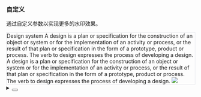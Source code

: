 ### 自定义

通过自定义参数以实现更多的水印效果。

<div class="cell-demo vp-raw">
  <yc-form
    size="small"
    :model="form"
    auto-label-width
    style="width:100%">
    <yc-row :gutter="16">
      <yc-col :span="24">
        <yc-form-item
          field="rotate"
          label="rotate">
          <yc-slider
            v-model="form.rotate"
            :min="-180"
            :max="180" />
        </yc-form-item>
      </yc-col>
      <yc-col :span="12">
        <yc-form-item label="gap">
          <yc-input-group>
            <yc-input-number
              v-model="form.gap[0]"
              placeholder="gap[x]"
              :min="0" />
            <yc-input-number
              v-model="form.gap[1]"
              placeholder="gap[y]"
              :min="0" />
          </yc-input-group>
        </yc-form-item>
      </yc-col>
      <yc-col :span="12">
        <yc-form-item label="offset">
          <yc-input-group>
            <yc-input-number
              v-model="form.offset[0]"
              placeholder="offsetLeft" />
            <yc-input-number
              v-model="form.offset[1]"
              placeholder="offsetTop" />
          </yc-input-group>
        </yc-form-item>
      </yc-col>
      <yc-col :span="12">
        <yc-form-item label="fontSize">
          <yc-input-number
            v-model="form.font.fontSize"
            mode="button" />
        </yc-form-item>
      </yc-col>
      <yc-col :span="12">
        <yc-form-item label="zIndex">
          <yc-input-number
            v-model="form.zIndex"
            mode="button" />
        </yc-form-item>
      </yc-col>
      <yc-col :span="6">
        <yc-form-item label="repeat">
          <yc-switch v-model="form.repeat" />
        </yc-form-item>
      </yc-col>
      <yc-col :span="6">
        <yc-form-item label="staggered">
          <yc-switch v-model="form.staggered" />
        </yc-form-item>
      </yc-col>
    </yc-row>
  </yc-form>
  <yc-watermark
    content="yc-design"
    v-bind="form">
    <div style="width: 100%; border: 1px solid #e5e6eb; box-sizing: border-box">
      <yc-typography-title :heading="5"> Design system </yc-typography-title>
      <yc-typography>
        <yc-typography-paragraph>
          A design is a plan or specification for the construction of an object
          or system or for the implementation of an activity or process, or the
          result of that plan or specification in the form of a prototype,
          product or process. The verb to design expresses the process of
          developing a design.
        </yc-typography-paragraph>
        <yc-typography-paragraph>
          A design is a plan or specification for the construction of an object
          or system or for the implementation of an activity or process, or the
          result of that plan or specification in the form of a prototype,
          product or process. The verb to design expresses the process of
          developing a design.
        </yc-typography-paragraph>
      </yc-typography>
      <img
        style="position: relative; z-index: 7"
        src="https://p1-yc-byteimg.com/tos-cn-i-uwbnlip3yd/24e0dd27418d2291b65db1b21aa62254.png~tplv-uwbnlip3yd-webp.webp" />
    </div>
  </yc-watermark>
</div>

<script setup>
import { reactive } from 'vue';
const form = reactive({
  rotate: 0,
  gap: [50, 50],
  offset: [],
  font: { fontSize: 16 },
  zIndex: 6,
  repeat: true,
  staggered: true,
});
</script>

<details>
<summary>
 <button class="code-btn"  >
    <icon-code />
 </button>
</summary>

```vue
<template>
  <yc-form
    size="small"
    :model="form"
    auto-label-width>
    <yc-row :gutter="16">
      <yc-col :span="24">
        <yc-form-item
          field="rotate"
          label="rotate">
          <yc-slider
            v-model="form.rotate"
            :min="-180"
            :max="180" />
        </yc-form-item>
      </yc-col>
      <yc-col :span="12">
        <yc-form-item label="gap">
          <yc-input-group>
            <yc-input-number
              v-model="form.gap[0]"
              placeholder="gap[x]"
              :min="0" />
            <yc-input-number
              v-model="form.gap[1]"
              placeholder="gap[y]"
              :min="0" />
          </yc-input-group>
        </yc-form-item>
      </yc-col>
      <yc-col :span="12">
        <yc-form-item label="offset">
          <yc-input-group>
            <yc-input-number
              v-model="form.offset[0]"
              placeholder="offsetLeft" />
            <yc-input-number
              v-model="form.offset[1]"
              placeholder="offsetTop" />
          </yc-input-group>
        </yc-form-item>
      </yc-col>
      <yc-col :span="12">
        <yc-form-item label="fontSize">
          <yc-input-number
            v-model="form.font.fontSize"
            mode="button" />
        </yc-form-item>
      </yc-col>
      <yc-col :span="12">
        <yc-form-item label="zIndex">
          <yc-input-number
            v-model="form.zIndex"
            mode="button" />
        </yc-form-item>
      </yc-col>
      <yc-col :span="6">
        <yc-form-item label="repeat">
          <yc-switch v-model="form.repeat" />
        </yc-form-item>
      </yc-col>
      <yc-col :span="6">
        <yc-form-item label="staggered">
          <yc-switch v-model="form.staggered" />
        </yc-form-item>
      </yc-col>
    </yc-row>
  </yc-form>
  <yc-watermark
    content="yc-design"
    v-bind="form">
    <div style="width: 100%; border: 1px solid #e5e6eb; box-sizing: border-box">
      <yc-typography-title :heading="5"> Design system </yc-typography-title>
      <yc-typography>
        <yc-typography-paragraph>
          A design is a plan or specification for the construction of an object
          or system or for the implementation of an activity or process, or the
          result of that plan or specification in the form of a prototype,
          product or process. The verb to design expresses the process of
          developing a design.
        </yc-typography-paragraph>
        <yc-typography-paragraph>
          A design is a plan or specification for the construction of an object
          or system or for the implementation of an activity or process, or the
          result of that plan or specification in the form of a prototype,
          product or process. The verb to design expresses the process of
          developing a design.
        </yc-typography-paragraph>
      </yc-typography>
      <img
        style="position: relative; z-index: 7"
        src="https://p1-yc-byteimg.com/tos-cn-i-uwbnlip3yd/24e0dd27418d2291b65db1b21aa62254.png~tplv-uwbnlip3yd-webp.webp" />
    </div>
  </yc-watermark>
</template>

<script setup>
import { reactive } from 'vue';
const form = reactive({
  rotate: 0,
  gap: [50, 50],
  offset: [],
  font: { fontSize: 16 },
  zIndex: 6,
  repeat: true,
  staggered: true,
});
</script>
```

</details>
